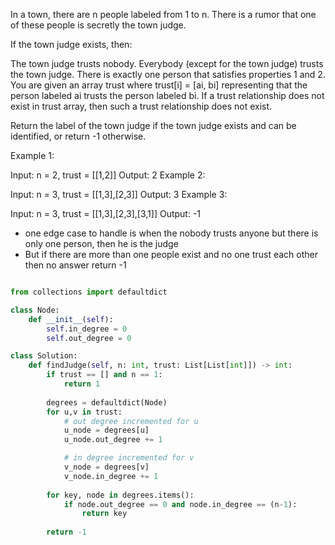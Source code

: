 In a town, there are n people labeled from 1 to n. There is a rumor that one of these people is secretly the town judge.

If the town judge exists, then:

The town judge trusts nobody.
Everybody (except for the town judge) trusts the town judge.
There is exactly one person that satisfies properties 1 and 2.
You are given an array trust where trust[i] = [ai, bi] representing that the person labeled ai trusts the person labeled bi. If a trust relationship does not exist in trust array, then such a trust relationship does not exist.

Return the label of the town judge if the town judge exists and can be identified, or return -1 otherwise.


Example 1:

Input: n = 2, trust = [[1,2]]
Output: 2
Example 2:

Input: n = 3, trust = [[1,3],[2,3]]
Output: 3
Example 3:

Input: n = 3, trust = [[1,3],[2,3],[3,1]]
Output: -1
 
* one edge case to handle is when the nobody trusts anyone but there is only one person, then he is the judge
* But if there are more than one people exist and no one trust each other then no answer return -1 

```python 

from collections import defaultdict

class Node:
    def __init__(self):
        self.in_degree = 0 
        self.out_degree = 0 

class Solution:
    def findJudge(self, n: int, trust: List[List[int]]) -> int:
        if trust == [] and n == 1:
            return 1
         
        degrees = defaultdict(Node)
        for u,v in trust:
            # out degree incremented for u 
            u_node = degrees[u]
            u_node.out_degree += 1

            # in degree incremented for v 
            v_node = degrees[v]
            v_node.in_degree += 1 
        
        for key, node in degrees.items():
            if node.out_degree == 0 and node.in_degree == (n-1):
                return key 
        
        return -1


        

```